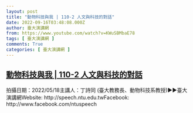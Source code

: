 ```yaml
---
layout: post
title: "動物科技與我 | 110-2 人文與科技的對話"
date: 2022-09-16T03:48:08.000Z
author: 臺大演講網
from: https://www.youtube.com/watch?v=KWuSBMbaE78
tags: [ 臺大演講網 ]
comments: True
categories: [ 臺大演講網 ]
---
```

<!--1663300088000-->
[動物科技與我 | 110-2 人文與科技的對話](https://www.youtube.com/watch?v=KWuSBMbaE78)
------

<div>
拍攝日期：2022/05/18主講人：丁詩同 (臺大教務長、動物科技系教授)►►臺大演講網Website: http://speech.ntu.edu.twFacebook: http://www.facebook.com/ntuspeech
</div>
